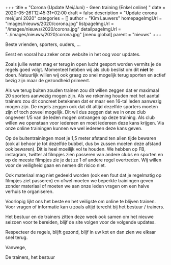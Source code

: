 +++
title = "Corona (Update Mei/Juni) - Geen training (Enkel online) "
date = 2020-05-26T12:45:31+02:00
draft = false
description = "Update corona mei/juni 2020"
categories = []
author = "Kim Lauwers"
homepageImgUrl = "images/nieuws/2020/corona.jpg"
listpageImgUrl = "/images/nieuws/2020/corona.jpg"
detailpageImgUrl = "../images/nieuws/2020/corona.jpg"
[menu.global]
    parent = "nieuws"
+++

Beste vrienden, sporters, ouders, ...
 
Eerst en vooral hou zeker onze website in het oog voor updates.

Zoals jullie weten mag er terug in open lucht gesport worden vermits je de regels goed volgt.
Momenteel hebben wij als club beslist om dit **niet** te doen. Natuurlijk willen wij ook graag zo snel mogelijk terug sporten en actief bezig zijn maar de gezondheid primeert.

Als we terug buiten zouden trainen zou dit willen zeggen dat er maximaal 20 sporters aanwezig mogen zijn. Als we rekening houden met het aantal trainers zou dit concreet betekenen dat er maar een 16-tal leden aanwezig mogen zijn.
De regels zeggen ook dat dit altijd dezelfde sporters moeten zijn of toch zoveel mogelijk. Dit wil dus zeggen dat we in onze club ongeveer 1/5 van de leden mogen ontvangen op deze training.
Als club willen we openstaan voor iedereen en moet iedereen deze kans krijgen. Via onze online trainingen kunnen we wel iedereen deze kans geven.

Op de buitentrainingen moet je 1,5 meter afstand ten allen tijde bewaren (ook al behoor je tot dezelfde bubbel, dus bv zussen moeten deze afstand ook bewaren). Dit is heel moeilijk vol te houden. We hebben op FB, instagram, twitter al filmpjes zien passeren van andere clubs en sporten en op de meeste filmpjes zie je dat ze 1 of andere regel overtreden.
Wij willen voor de veiligheid gaan en nemen dit risico niet.

Ook materiaal mag niet gedeeld worden (ook een fout dat je regelmatig op filmpjes ziet passeren) en ofwel moeten we beperkte trainingen geven zonder materiaal of moeten we aan onze leden vragen om een halve verhuis te organiseren.

Voorlopig lijkt ons het beste en het veiligste om online te blijven trainen. Voor vragen of informatie kan u zoals altijd terecht bij het bestuur / trainers.

Het bestuur en de trainers zitten deze week ook samen om het nieuwe seizoen voor te bereiden, blijf de site volgen voor de volgende updates.

Respecteer de regels, blijft gezond, blijf in uw kot en dan zien we elkaar snel terug.


Vanwege,

De trainers, het bestuur